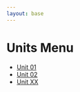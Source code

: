 ```yaml
---
layout: base
---
```


# Units Menu

- <a href="#" data-unit="unit01">Unit 01</a>
- <a href="#" data-unit="unit02">Unit 02</a>
- <a href="#" data-unit="unitXX">Unit XX</a>
